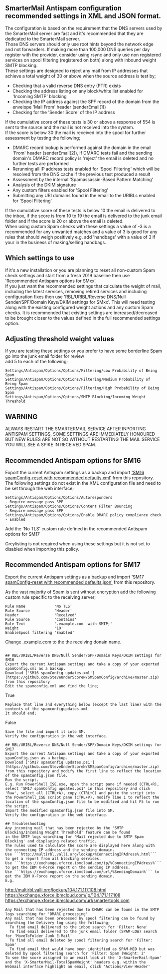 ## SmarterMail Antispam configuration recommended settings in XML and JSON format.
The configuration is based on the requirement that the DNS servers used by the SmarterMail server are fast and it's recommended that they are dedicated to the SmarterMail server.  
Those DNS servers should only use root hints beyond the network edge and not forwarders.
If making more than 100,000 DNS queries per day register with the provider, consider using rsync and only use
non registered services on spool filtering (registered on both) along with inbound weight SMTP blocking.  
These settings are designed to reject any mail from IP addresses that achieve a total weight of 30 or above
when the source address is test by;
- Checking that a valid reverse DNS entry (PTR) exists
- Checking the address listing on any block/white list enabled for 'Incoming SMTP' blocking
- Checking the IP address against the SPF record of the domain from the envelope 'Mail From' header (senderEmail(1))
- Checking for the 'Sender Score' of the IP address  

If the cumulative score of these tests is 30 or above a response of 554 is sent to the source and the mail is not received into the  system.  
If the score is below 30 the mail is received into the spool for further assessment by testing the following;
- DMARC record lookup is performed against the domain in the email 'From' header (senderEmail(2)), if DMARC tests fail and the sending  domain's DMARC record policy is 'reject' the email is deleted and no further tests are performed
- Rerunning all IP address tests enabled for 'Spool Filtering' which will be resolved from the DNS cache if the previous test produced a result
- Assessment by the internal 'Spamassassin-Based Pattern Matching'
- Analysis of the DKIM signature
- Any custom filters enabled for 'Spool Filtering'
- Submitting any URI domains found in the email to the URIBLs enabled for 'Spool Filtering'

If the cumulative score of these tests is below 10 the email is delivered to the inbox, if the score is from 10 to 19 the email is delivered to the junk email folder and if the score is 20 or above the email is deleted.  
When using custom Spam checks with these settings a value of -3 is a recommended for any unwanted matches and a value of 3 is good for any rules that should weigh positively e.g. add 'handbags' with a value of 3 if your in the business of making/selling handbags.  

## Which settings to use
If it's a new installation or you are planning to reset all non-custom Spam check settings and start from a fresh 2019 baseline then use 'Recommended Antispam options for SMxx'.  
If you just want the recommended settings that calculate the weight of mail, including the latest services, removing retired services and including configuration fixes then use 'RBL/URIBL/Reverse DNS/Null Sender/SPF/Domain Keys/DKIM settings for SMxx'. This will need testing along with the existing configured weight actions and any custom Spam checks. It is recommended that existing settings are increased/decreased to be brought closer to the values defined in the full recommended settings option.

## Adjusting threshold weight values
If you are testing these settings or you prefer to have some borderline Spam go into the junk email folder for review  
add 5 to each of the following;
```
Settings/Antispam/Options/Options/Filtering/Low Probability of Being Spam  
Settings/Antispam/Options/Options/Filtering/Medium Probability of Being Spam  
Settings/Antispam/Options/Options/Filtering/High Probability of Being Spam  
Settings/Antispam/Options/Options/SMTP Blocking/Incoming Weight Threshold
```
## WARNING

ALWAYS RESTART THE SMARTERMAIL SERVICE AFTER INPORTING ANTISPAM SETTINGS, SOME SETTINGS ARE IMMEDIATELY HONOURED BUT NEW RULES ARE NOT SO WITHOUT RESTARTING THE MAIL SERVICE YOU WILL SEE A SPIKE IN RECEIVED SPAM.

## Recommended Antispam options for SM16
Export the current Antispam settings as a backup and import ['SM16 spamConfig-reset with recommended defaults.xml'](https://github.com/SteveUnderScoreN/SMSpamConfig/archive/master.zip) from this repository.  
The following settings do not exist in the XML configuration file and need to be set through the web interface;  
```
Settings/Antispam/Options/Options/Autoresponders                       - Require message pass SPF  
Settings/Antispam/Options/Options/Content Filter Bouncing              - Require message pass SPF  
Settings/Antispam/Options/Options/Enable DMARC policy compliance check - Enabled  
```

Add the 'No TLS' custom rule defined in the recommended Antispam options for SM17  

Greylisting is not required when using these settings but it is not set to disabled when importing this policy.

## Recommended Antispam options for SM17
Export the current Antispam settings as a backup and import ['SM17 spamConfig-reset with recommended defaults.json'](https://github.com/SteveUnderScoreN/SMSpamConfig/archive/master.zip) from this repository.  

As the vast majority of Spam is sent without encryption add the following custom rule specific to the receiving server;  
```
Rule Name             'No TLS'  
Rule Source           'Header'  
Header                'Received'  
Rule Source           'Contains'  
Rule Text             '.example.com  with SMTP;'  
Weight                '10'  
EnableSpool filtering 'Enabled'  
```
Change .example.com to the the receiving donain name. 
```

## RBL/URIBL/Reverse DNS/Null Sender/SPF/Domain Keys/DKIM settings for SM16
Export the current Antispam settings and take a copy of your exported spamConfig.xml as a backup.  
Download ['SM16 spamConfig updates.xml'](https://github.com/SteveUnderScoreN/SMSpamConfig/archive/master.zip) from this repository  
Edit the spamconfig.xml and find the line;  
```
<ReverseDNSEnabled>True</ReverseDNSEnabled>
```  
Replace that line and everything below (except the last line) with the contents of the spamconfigupdates.xml  
It should end;  
```
  <smtpoutgoingenabled>False</smtpoutgoingenabled>
 </SpamIp4rLookup>
</SpamOptions>
```  
Save the file and import it into SM.  
Verify the configuration in the web interface.

## RBL/URIBL/Reverse DNS/Null Sender/SPF/Domain Keys/DKIM settings for SM17
Export the current Antispam settings and take a copy of your exported spamConfig.json as a backup.  
Download ['SM17 spamConfig updates.ps1'](https://github.com/SteveUnderScoreN/SMSpamConfig/archive/master.zip) from this repository and modify the first line to reflect the location of the spamConfig.json file.  
Run the script.  
E.g. Run PowerShell_ISE.exe, open the script pane if needed (CTRL+R), select 'SM17 spamConfig updates.ps1' in this repository and click 'Raw', select all (CTRL+A), copy (CTRL+C) and paste the script into the PowerShell_ISE script pane (CTRL+V), modify line 1 to reflect the location of the spamConfig.json file to be modified and hit F5 to run the script.  
Import the modified spamConfig.json file into SM.  
Verify the configuration in the web interface. 

## Troubleshooting
Any incoming mail that has been rejected by the 'SMTP Blocking/Incoming Weight Threshold' feature can be found  
in the SMTP logs searching for 'Mail rejected due to SMTP Spam Blocking' and displaying related traffic.  
The rules used to calculate the score are displayed here along with the connecting IP address and the sending domain.  
Use ```http://multirbl.valli.org/lookup/%ConnectingIPAdress%.html``` to get a report from all blocking services.  
Use ```https://exchange.xforce.ibmcloud.com/ip/%ConnectingIPAdress%``` to get the IBM X-Force report on the sending IP address.  
Use ```https://exchange.xforce.ibmcloud.com/url/%SendingDomain%``` to get the IBM X-Force report on the sending domain.  
E.g.  
```
http://multirbl.valli.org/lookup/104.171.117.108.html
https://exchange.xforce.ibmcloud.com/ip/104.171.117.108
https://exchange.xforce.ibmcloud.com/url/smartertools.com
````
Any Mail that has been rejected due to DMARC can be found in the SMTP logs searching for 'DMARC processing'  
Any mail that has been processed by spool filtering can be found by searching the Delivery log using the following;  
  To find email delivered to the inbox search for 'Filter: None'  
  To find email delivered to the junk email folder (SPAM-LOW) search for 'MoveToFolder Junk E-Mail'  
  To find all email deleted by spool filtering search for 'Filter: Spam'  
  To find email that would have been identified as SPAM-MED but was deleted by spool filtering search for 'Filter: Spam (Weight: 2'  
To see the score assigned to an email look at the 'X-SmarterMail-Spam' and the 'X-SmarterMail-TotalSpamWeight' headers e.g. within the Webmail interface highlight an email, click 'Actions/View Header'
